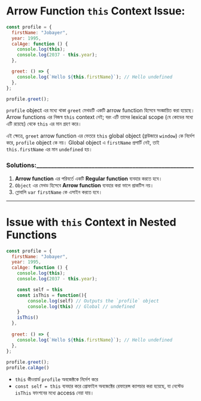 
#  Arrow Function `this` Context Issue:
```javascript
const profile = {
  firstName: "Jobayer",
  year: 1995,
  calAge: function () {
    console.log(this);
    console.log(2037 - this.year);
  },

  greet: () => {
    console.log(`Hello ${this.firstName}`); // Hello undefined
  },
};

profile.greet();
```
`profile` object এর মধ্যে থাকা `greet` মেথডটি একটি arrow function হিসেবে সংজ্ঞায়িত করা হয়েছে। Arrow functions এর নিজস্ব `this` context নেই; বরং এটি তাদের lexical scope (যে কোডের মধ্যে এটি রয়েছে) থেকে `this` এর মান গ্রহণ করে।

এই ক্ষেত্রে, `greet` arrow function এর ভেতরে `this` global object (ব্রাউজারে `window`) কে নির্দেশ করে, `profile` object কে নয়। Global object এ `firstName` প্রপার্টি নেই, তাই `this.firstName` এর মান `undefined` হয়।

### Solutions:______________________________________________________
1. **Arrow function** এর পরিবর্তে একটি **Regular function** ব্যবহার করতে হবে। 
2. `Object`  এর মেথড হিসেবে **Arrow function** ব্যবহার করা ভালে প্রাকটিস নয়। 
3. গ্লোবালি `var` `firstName` কে এসাইন করতে হবে।

---

# Issue with `this` Context in Nested Functions
```javascript
const profile = {
  firstName: "Jobayer",
  year: 1995,
  calAge: function () {
    console.log(this);
    console.log(2037 - this.year);

    const self = this
    const isThis = function(){
        console.log(self) // Outputs the `profile` object
        console.log(this) // Global // undefined
    }
    isThis()
  },
  
  greet: () => {
    console.log(`Hello ${this.firstName}`); // Hello undefined
  },
};
  
profile.greet();
profile.calAge()
```
- `this` কীওয়ার্ড `profile` অবজেক্টকে নির্দেশ করে
- `const self = this` ব্যবহার করে প্রোফাইল অবজেক্টের রেফারেন্স ক্যাপচার করা হয়েছে, যা নেস্টেড `isThis` ফাংশনের মধ্যে access নেয়া যায়।
